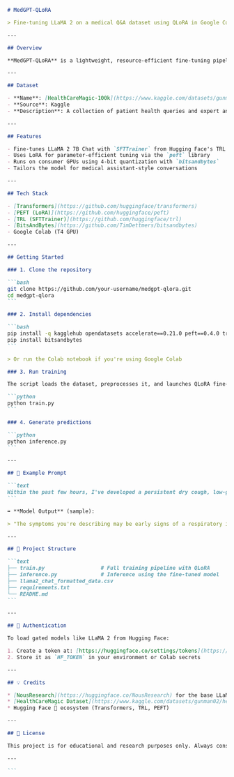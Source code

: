 ````markdown
# MedGPT-QLoRA

> Fine-tuning LLaMA 2 on a medical Q&A dataset using QLoRA in Google Colab

---

## Overview

**MedGPT-QLoRA** is a lightweight, resource-efficient fine-tuning pipeline for adapting [LLaMA 2 7B Chat](https://huggingface.co/NousResearch/Llama-2-7b-chat-hf) to the medical domain. Using QLoRA and 4-bit quantization via `bitsandbytes`, this project enables fine-tuning on modest hardware (e.g., Google Colab T4 GPU) with excellent performance on health-related queries.

---

## Dataset

- **Name**: [HealthCareMagic-100k](https://www.kaggle.com/datasets/gunman02/health-care-magic)
- **Source**: Kaggle
- **Description**: A collection of patient health queries and expert answers.

---

## Features

- Fine-tunes LLaMA 2 7B Chat with `SFTTrainer` from Hugging Face's TRL library
- Uses LoRA for parameter-efficient tuning via the `peft` library
- Runs on consumer GPUs using 4-bit quantization with `bitsandbytes`
- Tailors the model for medical assistant-style conversations

---

## Tech Stack

- [Transformers](https://github.com/huggingface/transformers)
- [PEFT (LoRA)](https://github.com/huggingface/peft)
- [TRL (SFTTrainer)](https://github.com/huggingface/trl)
- [BitsAndBytes](https://github.com/TimDettmers/bitsandbytes)
- Google Colab (T4 GPU)

---

## Getting Started

### 1. Clone the repository

```bash
git clone https://github.com/your-username/medgpt-qlora.git
cd medgpt-qlora
```

### 2. Install dependencies

```bash
pip install -q kagglehub opendatasets accelerate==0.21.0 peft==0.4.0 transformers==4.31.0 trl==0.4.7
pip install bitsandbytes
```

> Or run the Colab notebook if you're using Google Colab

### 3. Run training

The script loads the dataset, preprocesses it, and launches QLoRA fine-tuning.

```python
python train.py
```

### 4. Generate predictions

```python
python inference.py
```

---

## 🧪 Example Prompt

```text
Within the past few hours, I've developed a persistent dry cough, low-grade fever, and mild chest discomfort. I'm generally healthy with no chronic conditions. Could these be early signs of pneumonia or something else?
```

➡️ **Model Output** (sample):

> "The symptoms you're describing may be early signs of a respiratory infection, possibly viral in origin..."

---

## 📁 Project Structure

```text
├── train.py                  # Full training pipeline with QLoRA
├── inference.py              # Inference using the fine-tuned model
├── llama2_chat_formatted_data.csv
├── requirements.txt
└── README.md
```

---

## 🔐 Authentication

To load gated models like LLaMA 2 from Hugging Face:

1. Create a token at: [https://huggingface.co/settings/tokens](https://huggingface.co/settings/tokens)
2. Store it as `HF_TOKEN` in your environment or Colab secrets

---

## 💡 Credits

* [NousResearch](https://huggingface.co/NousResearch) for the base LLaMA-2 model
* [HealthCareMagic Dataset](https://www.kaggle.com/datasets/gunman02/health-care-magic)
* Hugging Face 🤗 ecosystem (Transformers, TRL, PEFT)

---

## 📜 License

This project is for educational and research purposes only. Always consult licensed professionals for real medical advice.

---

```
